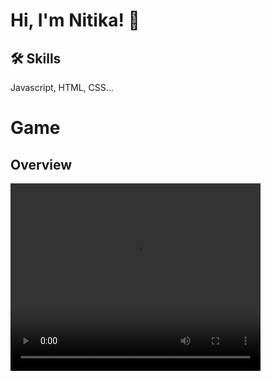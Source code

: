 # Hi, I'm Nitika! 👋

## 🛠 Skills
Javascript, HTML, CSS...

# Game
## Overview
<video height="300px" width="400px" src="https://github.com/NitikaGoyal17/Tic-Tac-Toe-Game/assets/127024956/058f3080-9d0d-48c7-b61c-5062f2abdf01"/>

